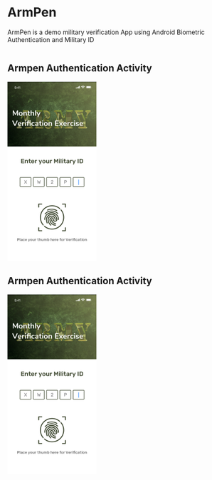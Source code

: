 # ArmPen 
ArmPen is a demo military verification App using Android Biometric Authentication and Military ID

<div style="overflow:auto;">
  <div style="float:left">
<h2>Armpen Authentication Activity</h2>
<img src="login.jpg" width= 200>
  </div>
  
  <div style=float:left>
<h2>Armpen Authentication Activity</h2>
<img src="login.jpg" width= 200>
  </div>
</div>
